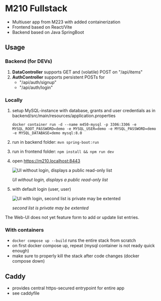 # M210 Fullstack

* Multiuser app from M223 with added containerization
* Frontend based on React/Vite
* Backend based on Java SpringBoot

## Usage

### Backend (for DEVs)

1. **DataController** supports GET and (volatile) POST on "/api/items"
2. **AuthController** supports persistent POSTs for
    - "/api/auth/signup"
    - "/api/auth/login"

### Locally

1. setup MySQL-instance with database, grants and user credentials as in backend/src/main/resources/application.properties

   ```docker container run -d --name m450-mysql -p 3306:3306 -e MYSQL_ROOT_PASSWORD=demo -e MYSQL_USER=demo -e MYSQL_PASSWORD=demo -e MYSQL_DATABASE=demo mysql:8.0```

   
3. run in backend folder: `mvn spring-boot:run`
4. run in frontend folder: `npm install && npm run dev`
5. open <https://m210.localhost:8443>

    ![UI without login, displays a public read-only list](img/ui_without_login.png)

    *UI without login, displays a public  read-only list*

6. with default login (user, user)

    ![UI with login, second list is private may be extented](img/ui_with_login.png)

    *second list is private may be extented*

The Web-UI does not yet feature form to add or update list entries.

### With containers

* `docker compose up --build` runs the entire stack from scratch
* on first docker compose up, repeat (mysql container is not ready quick enough)
* make sure to properly kill the stack after code changes (docker compose down)

## Caddy

* provides central https-secured entrypoint for entire app
* see caddyfile
